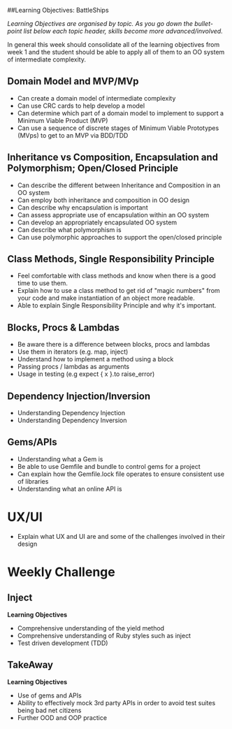 ##Learning Objectives: BattleShips

*Learning Objectives are organised by topic. As you go down the bullet-point list below each topic header, skills become more advanced/involved.*

In general this week should consolidate all of the learning objectives from week 1 and the student should be able to apply all of them to an OO system of intermediate complexity.

## Domain Model and MVP/MVp

* Can create a domain model of intermediate complexity
* Can use CRC cards to help develop a model
* Can determine which part of a domain model to implement to support a Minimum Viable Product (MVP)
* Can use a sequence of discrete stages of Minimum Viable Prototypes (MVps) to get to an MVP via BDD/TDD

## Inheritance vs Composition, Encapsulation and Polymorphism; Open/Closed Principle

* Can describe the different between Inheritance and Composition in an OO system
* Can employ both inheritance and composition in OO design
* Can describe why encapsulation is important
* Can assess appropriate use of encapsulation within an OO system
* Can develop an appropriately encapsulated OO system
* Can describe what polymorphism is
* Can use polymorphic approaches to support the open/closed principle

## Class Methods, Single Responsibility Principle

* Feel comfortable with class methods and know when there is a good time to use them.
* Explain how to use a class method to get rid of "magic numbers" from your code and make instantiation of an object more readable.
* Able to explain Single Responsibility Principle and why it's important.  

## Blocks, Procs & Lambdas

* Be aware there is a difference between blocks, procs and lambdas
* Use them in iterators (e.g. map, inject)
* Understand how to implement a method using a block
* Passing procs / lambdas as arguments
* Usage in testing (e.g expect { x }.to raise_error)

## Dependency Injection/Inversion

* Understanding Dependency Injection
* Understanding Dependency Inversion

## Gems/APIs

* Understanding what a Gem is
* Be able to use Gemfile and bundle to control gems for a project
* Can explain how the Gemfile.lock file operates to ensure consistent use of libraries
* Understanding what an online API is

# UX/UI

* Explain what UX and UI are and some of the challenges involved in their design


Weekly Challenge
===========

## Inject

**Learning Objectives**

* Comprehensive understanding of the yield method
* Comprehensive understanding of Ruby styles such as inject
* Test driven development (TDD)


## TakeAway

**Learning Objectives**

* Use of gems and APIs
* Ability to effectively mock 3rd party APIs in order to avoid test suites being bad net citizens
* Further OOD and OOP practice
